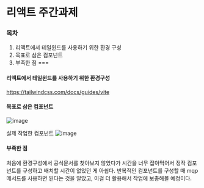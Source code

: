 # 리액트 주간과제

### 목차
1. 리액트에서 테일윈드를 사용하기 위한 환경 구성
2. 목표로 삼은 컴포넌트
3. 부족한 점
===
#### 리액트에서 테일윈드를 사용하기 위한 환경구성
https://tailwindcss.com/docs/guides/vite

#### 목표로 삼은 컴포넌트 
![image](https://github.com/vHwav/my-project/assets/148796897/479cb88c-f5a8-4ada-817e-12a8261b4093)

실제 작업한 컴포넌트
![image](https://github.com/vHwav/my-project/assets/148796897/7e22468f-4622-4885-a97a-c746de442453)


#### 부족한 점

처음에 환경구성에서 공식문서를 찾아보지 않았다가 시간을 너무 잡아먹어서 정작 컴포넌트를 구성하고 배치할 시간이 없었던 게 아쉽다.
반복적인 컴포넌트를 구성할 때 mqp 메서드를 사용하면 된다는 것을 알았고, 이걸 더 활용해서 작업에 보충해볼 예정이다.
